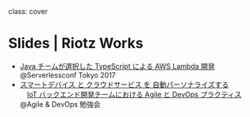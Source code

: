 class: cover
# Slides | Riotz Works

- [Java チームが選択した TypeScript による AWS Lambda 開発](?2017-serverless-conf) @Serverlessconf Tokyo 2017
- [スマートデバイス と クラウドサービス を 自動パーソナライズする](?2018-agile-and-devopts-study)  
  　[IoT バックエンド開発チームにおける Agile と DevOps プラクティス](?2018-agile-and-devopts-study) @Agile & DevOps 勉強会
